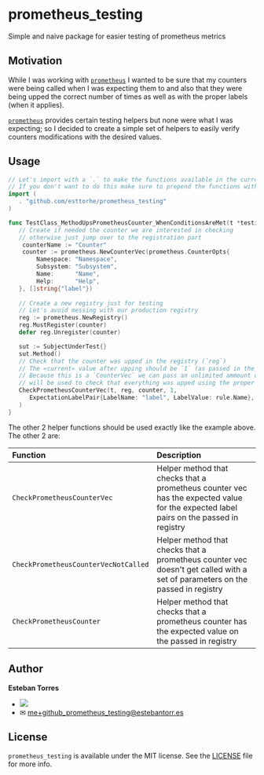 # prometheus_testing
Simple and naive package for easier testing of prometheus metrics

## Motivation

While I was working with [`prometheus`][prometheus] I wanted to be sure that my counters were being called when I was expecting them to and also that they were being upped the correct number of times as well as with the proper labels (when it applies).

[`prometheus`][prometheus] provides certain testing helpers but none were what I was expecting; so I decided to create a simple set of helpers to easily verify counters modifications with the desired values.

## Usage

```go
// Let's import with a `.` to make the functions available in the current context
// If you don't want to do this make sure to prepend the functions with `promtest`
import (
   . "github.com/esttorhe/prometheus_testing"
)

func TestClass_MethodUpsPrometheusCounter_WhenConditionsAreMet(t *testing.T) {
   // Create if needed the counter we are interested in checking
   // otherwise just jump over to the registration part
	counterName := "Counter"
	counter := prometheus.NewCounterVec(prometheus.CounterOpts{
		Namespace: "Namespace",
		Subsystem: "Subsystem",
		Name:      "Name",
		Help:      "Help",
   }, []string{"label"})
   
   // Create a new registry just for testing
   // Let's avoid messing with our production registry
   reg := prometheus.NewRegistry()
   reg.MustRegister(counter)
   defer reg.Unregister(counter)

   sut := SubjectUnderTest{}
   sut.Method()
   // Check that the counter was upped in the registry (`reg`)
   // The «current» value after upping should be `1` (as passed in the parameter)
   // Because this is a `CounterVec` we can pass an unlimited ammount of `ExpectationLabelPair`s that
   // will be used to check that everything was upped using the proper labels.
   CheckPrometheusCounterVec(t, reg, counter, 1,
      ExpectationLabelPair{LabelName: "label", LabelValue: rule.Name},
   )
}
```

The other 2 helper functions should be used exactly like the example above.
The other 2 are:

| Function                             | Description                                                                                                                           |
| :----------------------------------- | :------------------------------------------------------------------------------------------------------------------------------------ |
| `CheckPrometheusCounterVec`          | Helper method that checks that a prometheus counter vec has the expected value for the expected label pairs on the passed in registry |
| `CheckPrometheusCounterVecNotCalled` | Helper method that checks that a prometheus counter vec doesn't get called with a set of parameters on the passed in registry         |
| `CheckPrometheusCounter`             | Helper method that checks that a prometheus counter has the expected value on the passed in registry                                  |

## Author
__Esteban Torres__ 

- [![](https://img.shields.io/badge/twitter-esttorhe-brightgreen.svg)](https://twitter.com/esttorhe) 
- ✉ me+github_prometheus_testing@estebantorr.es

## License

`prometheus_testing` is available under the MIT license. See the [LICENSE](LICENSE) file for more info.

[prometheus]:https://prometheus.io